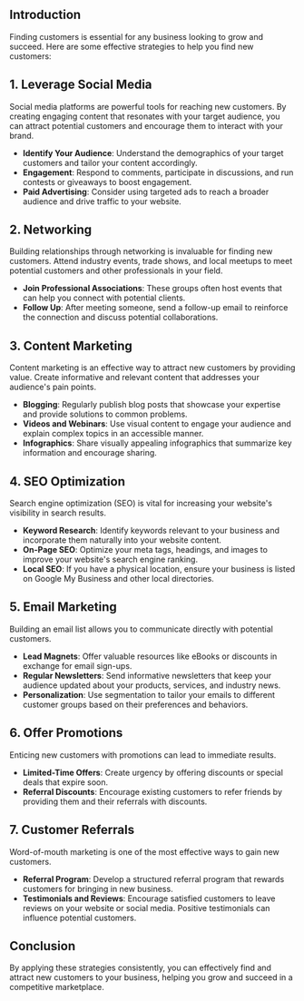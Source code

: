 ## Introduction
Finding customers is essential for any business looking to grow and succeed. Here are some effective strategies to help you find new customers:

## 1. Leverage Social Media
Social media platforms are powerful tools for reaching new customers. By creating engaging content that resonates with your target audience, you can attract potential customers and encourage them to interact with your brand.  
- **Identify Your Audience**: Understand the demographics of your target customers and tailor your content accordingly.  
- **Engagement**: Respond to comments, participate in discussions, and run contests or giveaways to boost engagement.  
- **Paid Advertising**: Consider using targeted ads to reach a broader audience and drive traffic to your website.

## 2. Networking
Building relationships through networking is invaluable for finding new customers. Attend industry events, trade shows, and local meetups to meet potential customers and other professionals in your field.  
- **Join Professional Associations**: These groups often host events that can help you connect with potential clients.  
- **Follow Up**: After meeting someone, send a follow-up email to reinforce the connection and discuss potential collaborations.

## 3. Content Marketing
Content marketing is an effective way to attract new customers by providing value. Create informative and relevant content that addresses your audience's pain points.  
- **Blogging**: Regularly publish blog posts that showcase your expertise and provide solutions to common problems.  
- **Videos and Webinars**: Use visual content to engage your audience and explain complex topics in an accessible manner.  
- **Infographics**: Share visually appealing infographics that summarize key information and encourage sharing.

## 4. SEO Optimization
Search engine optimization (SEO) is vital for increasing your website's visibility in search results.  
- **Keyword Research**: Identify keywords relevant to your business and incorporate them naturally into your website content.  
- **On-Page SEO**: Optimize your meta tags, headings, and images to improve your website's search engine ranking.  
- **Local SEO**: If you have a physical location, ensure your business is listed on Google My Business and other local directories.

## 5. Email Marketing
Building an email list allows you to communicate directly with potential customers.  
- **Lead Magnets**: Offer valuable resources like eBooks or discounts in exchange for email sign-ups.  
- **Regular Newsletters**: Send informative newsletters that keep your audience updated about your products, services, and industry news.  
- **Personalization**: Use segmentation to tailor your emails to different customer groups based on their preferences and behaviors.

## 6. Offer Promotions
Enticing new customers with promotions can lead to immediate results.  
- **Limited-Time Offers**: Create urgency by offering discounts or special deals that expire soon.  
- **Referral Discounts**: Encourage existing customers to refer friends by providing them and their referrals with discounts.

## 7. Customer Referrals
Word-of-mouth marketing is one of the most effective ways to gain new customers.  
- **Referral Program**: Develop a structured referral program that rewards customers for bringing in new business.  
- **Testimonials and Reviews**: Encourage satisfied customers to leave reviews on your website or social media. Positive testimonials can influence potential customers.

## Conclusion
By applying these strategies consistently, you can effectively find and attract new customers to your business, helping you grow and succeed in a competitive marketplace.
